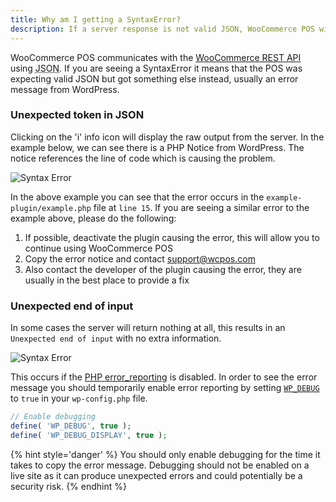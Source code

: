 ```yaml
---
title: Why am I getting a SyntaxError?
description: If a server response is not valid JSON, WooCommerce POS will throw a SyntaxError.
---
```


WooCommerce POS communicates with the [WooCommerce REST API](http://woothemes.github.io/woocommerce-rest-api-docs/) using <abbr title="JavaScript Object Notation">JSON</abbr>. 
If you are seeing a SyntaxError it means that the POS was expecting valid JSON but got something else instead, usually an error message from WordPress. 

### Unexpected token in JSON

Clicking on the 'i' info icon will display the raw output from the server.
In the example below, we can see there is a PHP Notice from WordPress. 
The notice references the line of code which is causing the problem.

![Syntax Error](http://wcpos.com/wp-content/uploads/2016/06/syntax-error-unexpected-token-in-json.png "Example of SyntaxError modal - Unexpected token")

In the above example you can see that the error occurs in the `example-plugin/example.php` file at `line 15`. 
If you are seeing a similar error to the example above, please do the following:

1. If possible, deactivate the plugin causing the error, this will allow you to continue using WooCommerce POS
2. Copy the error notice and contact [support@wcpos.com](mailto:support@wcpos.com)
3. Also contact the developer of the plugin causing the error, they are usually in the best place to provide a fix

### Unexpected end of input

In some cases the server will return nothing at all, this results in an `Unexpected end of input` with no extra information. 

![Syntax Error](http://wcpos.com/wp-content/uploads/2016/06/syntax-error-unexpected-end.png "Example of SyntaxError modal - Unexpected end")

This occurs if the [PHP error_reporting](http://php.net/manual/en/function.error-reporting.php) is disabled. 
In order to see the error message you should temporarily enable error reporting by setting [`WP_DEBUG`](https://codex.wordpress.org/WP_DEBUG) to `true` in your `wp-config.php` file. 

```php
// Enable debugging
define( 'WP_DEBUG', true );
define( 'WP_DEBUG_DISPLAY', true );
```

{% hint style='danger' %}
You should only enable debugging for the time it takes to copy the error message. 
Debugging should not be enabled on a live site as it can produce unexpected errors and could potentially be a security risk.
{% endhint %}